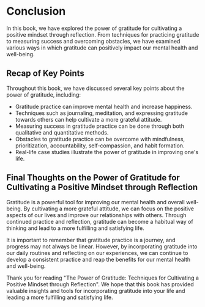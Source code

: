 # Conclusion

In this book, we have explored the power of gratitude for cultivating a positive mindset through reflection. From techniques for practicing gratitude to measuring success and overcoming obstacles, we have examined various ways in which gratitude can positively impact our mental health and well-being.

Recap of Key Points
-------------------

Throughout this book, we have discussed several key points about the power of gratitude, including:

* Gratitude practice can improve mental health and increase happiness.
* Techniques such as journaling, meditation, and expressing gratitude towards others can help cultivate a more grateful attitude.
* Measuring success in gratitude practice can be done through both qualitative and quantitative methods.
* Obstacles to gratitude practice can be overcome with mindfulness, prioritization, accountability, self-compassion, and habit formation.
* Real-life case studies illustrate the power of gratitude in improving one's life.

Final Thoughts on the Power of Gratitude for Cultivating a Positive Mindset through Reflection
----------------------------------------------------------------------------------------------

Gratitude is a powerful tool for improving our mental health and overall well-being. By cultivating a more grateful attitude, we can focus on the positive aspects of our lives and improve our relationships with others. Through continued practice and reflection, gratitude can become a habitual way of thinking and lead to a more fulfilling and satisfying life.

It is important to remember that gratitude practice is a journey, and progress may not always be linear. However, by incorporating gratitude into our daily routines and reflecting on our experiences, we can continue to develop a consistent practice and reap the benefits for our mental health and well-being.

Thank you for reading "The Power of Gratitude: Techniques for Cultivating a Positive Mindset through Reflection". We hope that this book has provided valuable insights and tools for incorporating gratitude into your life and leading a more fulfilling and satisfying life.